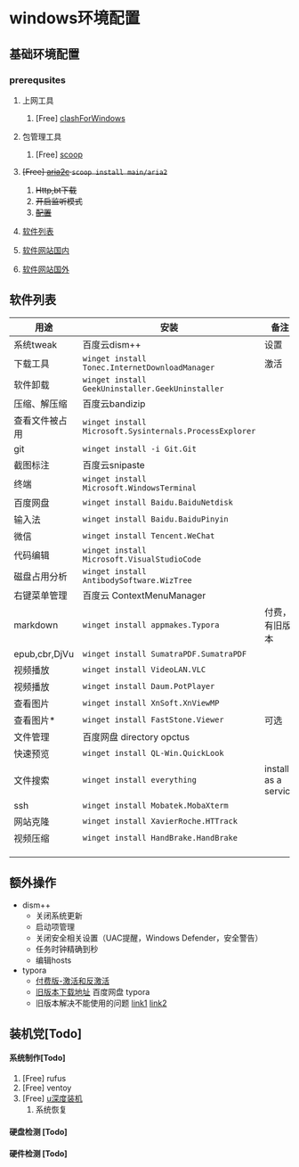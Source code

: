 # windows环境配置



## 基础环境配置

### prerequsites

1. 上网工具
   1. [Free] [clashForWindows](https://gitee.com/marcusxu/personal-scripts/releases/download/v0.01/Clash.for.Windows.Setup.0.20.24.exe)
2. 包管理工具 
   1. [Free] [scoop](https://scoop.sh/)

3. ~~[Free] [aria2c](https://aria2.github.io/) `scoop install main/aria2`~~
   1. ~~Http,bt下载~~
   2. ~~开启监听模式~~ 
   3. ~~[配置](https://zhuanlan.zhihu.com/p/634443046)~~
4. [软件列表](https://github.com/Awesome-Windows/Awesome/blob/master/README-cn.md)

5. [软件网站国内](https://www.ghxi.com)

6. [软件网站国外](https://crackshash.com/)

## 软件列表

| 用途           | 安装                                                    | 备注                 |
| -------------- | ------------------------------------------------------- | -------------------- |
| 系统tweak      | 百度云dism++                                            | 设置                 |
| 下载工具       | `winget install Tonec.InternetDownloadManager`          | 激活                 |
| 软件卸载       | `winget install GeekUninstaller.GeekUninstaller`        |                      |
| 压缩、解压缩   | 百度云bandizip                                          |                      |
| 查看文件被占用 | `winget install Microsoft.Sysinternals.ProcessExplorer` |                      |
| git            | `winget install -i Git.Git`                             |                      |
| 截图标注       | 百度云snipaste                                          |                      |
| 终端           | `winget install Microsoft.WindowsTerminal`              |                      |
| 百度网盘       | `winget install Baidu.BaiduNetdisk`                     |                      |
| 输入法         | `winget install Baidu.BaiduPinyin`                      |                      |
| 微信           | `winget install Tencent.WeChat`                         |                      |
| 代码编辑       | `winget install Microsoft.VisualStudioCode`             |                      |
| 磁盘占用分析   | `winget install AntibodySoftware.WizTree`               |                      |
| 右键菜单管理   | 百度云 ContextMenuManager                               |                      |
| markdown       | `winget install appmakes.Typora`                        | 付费，有旧版本       |
| epub,cbr,DjVu  | `winget install SumatraPDF.SumatraPDF`                  |                      |
| 视频播放       | `winget install VideoLAN.VLC`                           |                      |
| 视频播放       | `winget install Daum.PotPlayer`                         |                      |
| 查看图片       | `winget install XnSoft.XnViewMP`                        |                      |
| 查看图片*      | `winget install FastStone.Viewer`                       | 可选                 |
| 文件管理       | 百度网盘 directory opctus                               |                      |
| 快速预览       | `winget install QL-Win.QuickLook`                       |                      |
| 文件搜索       | `winget install everything`                             | install as a service |
| ssh            | `winget install Mobatek.MobaXterm`                      |                      |
| 网站克隆       | `winget install XavierRoche.HTTrack`                    |                      |
| 视频压缩       | `winget install HandBrake.HandBrake`                    |                      |
|                |                                                         |                      |
|                |                                                         |                      |
|                |                                                         |                      |



## 额外操作

* dism++
  * 关闭系统更新
  * 启动项管理
  * 关闭安全相关设置（UAC提醒，Windows Defender，安全警告）
  * 任务时钟精确到秒
  * 编辑hosts
* typora
  * [付费版-激活和反激活](https://store.typora.io/my)
  * [旧版本下载地址](https://gitee.com/marcusxu/personal-scripts/releases/download/v0.01/typora-0-11-18.exe) 百度网盘 typora
  * 旧版本解决不能使用的问题 [link1](https://www.cnblogs.com/xiaoniuhululu/archive/2022/09/06/16660617.html) [link2](https://web.archive.org/web/20230602143727/https://www.cnblogs.com/xiaoniuhululu/archive/2022/09/06/16660617.html)








## 装机党[Todo]

#### 系统制作[Todo]

1. [Free] rufus
2. [Free] ventoy
3. [Free] [u深度装机](http://www.ushendu.com/usddownload/)
   1. 系统恢复

#### 硬盘检测 [Todo]

#### 硬件检测 [Todo]

